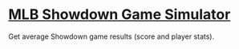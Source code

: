 
[MLB Showdown Game Simulator](http://digitgopher.github.io/showdown-app)
============

Get average Showdown game results (score and player stats).

